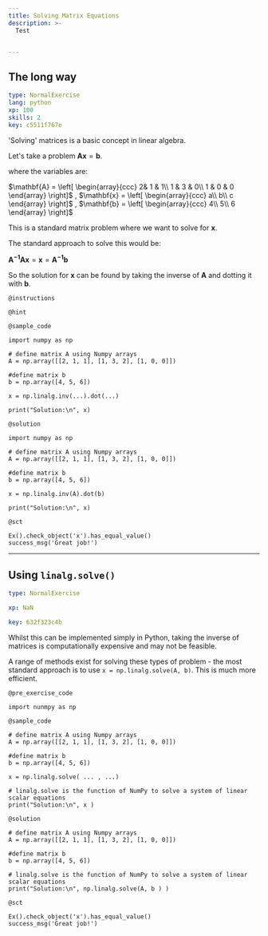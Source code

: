 ```yaml
---
title: Solving Matrix Equations
description: >-
  Test


---
```

## The long way

```yaml
type: NormalExercise
lang: python
xp: 100
skills: 2
key: c5511f767e
```

'Solving' matrices is a basic concept in linear algebra.

Let's take a problem $\mathbf{Ax}=\mathbf{b}$.

where the variables are:

$\mathbf{A} = \left[
\begin{array}{ccc}
    2& 1 & 1\\
    1 & 3 & 0\\
    1 & 0 & 0
\end{array}
\right]$ , 
$\mathbf{x} = \left[
\begin{array}{ccc}
    a\\
    b\\
    c
\end{array}
\right]$
,
$\mathbf{b} = \left[
\begin{array}{ccc}
    4\\
    5\\
    6
\end{array}
\right]$

This is a standard matrix problem where we want to solve for $\mathbf{x}$.

The standard approach to solve this would be:

$\mathbf{A^{-1}Ax}=\mathbf{x}=\mathbf{A^{-1}b}$

So the solution for $\mathbf{x}$ can be found by taking the inverse of $\mathbf{A}$ and dotting it with $\mathbf{b}$.

`@instructions`


`@hint`



`@sample_code`
```{python}
import numpy as np

# define matrix A using Numpy arrays 
A = np.array([[2, 1, 1], [1, 3, 2], [1, 0, 0]]) 

#define matrix b 
b = np.array([4, 5, 6]) 

x = np.linalg.inv(...).dot(...)

print("Solution:\n", x)
```
`@solution`
```{python}
import numpy as np

# define matrix A using Numpy arrays 
A = np.array([[2, 1, 1], [1, 3, 2], [1, 0, 0]]) 

#define matrix b 
b = np.array([4, 5, 6]) 

x = np.linalg.inv(A).dot(b)

print("Solution:\n", x)
```
`@sct`
```{python}
Ex().check_object('x').has_equal_value()
success_msg('Great job!')
```





---
## Using `linalg.solve()`

```yaml
type: NormalExercise

xp: NaN

key: 632f323c4b
```

Whilst this can be implemented simply in Python, taking the inverse of matrices is computationally expensive and may not be feasible.

A range of methods exist for solving these types of problem - the most standard approach is to use `x = np.linalg.solve(A, b)`. This is much more efficient.



`@pre_exercise_code`
```{undefined}
import nunmpy as np
```
`@sample_code`
```{undefined}
# define matrix A using Numpy arrays 
A = np.array([[2, 1, 1], [1, 3, 2], [1, 0, 0]]) 

#define matrix b 
b = np.array([4, 5, 6]) 

x = np.linalg.solve( ... , ...)

# linalg.solve is the function of NumPy to solve a system of linear scalar equations 
print("Solution:\n", x )
```
`@solution`
```{undefined}
# define matrix A using Numpy arrays 
A = np.array([[2, 1, 1], [1, 3, 2], [1, 0, 0]]) 

#define matrix b 
b = np.array([4, 5, 6]) 

# linalg.solve is the function of NumPy to solve a system of linear scalar equations 
print("Solution:\n", np.linalg.solve(A, b ) )
```
`@sct`
```{undefined}
Ex().check_object('x').has_equal_value()
success_msg('Great job!')
```




